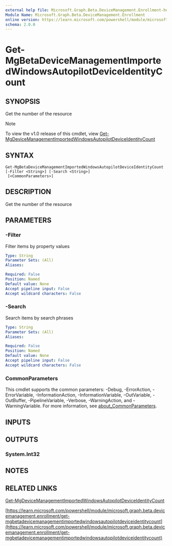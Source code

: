```yaml
---
external help file: Microsoft.Graph.Beta.DeviceManagement.Enrollment-help.xml
Module Name: Microsoft.Graph.Beta.DeviceManagement.Enrollment
online version: https://learn.microsoft.com/powershell/module/microsoft.graph.beta.devicemanagement.enrollment/get-mgbetadevicemanagementimportedwindowsautopilotdeviceidentitycount
schema: 2.0.0
---
```


# Get-MgBetaDeviceManagementImportedWindowsAutopilotDeviceIdentityCount

## SYNOPSIS
Get the number of the resource

> [!NOTE]
> To view the v1.0 release of this cmdlet, view [Get-MgDeviceManagementImportedWindowsAutopilotDeviceIdentityCount](/powershell/module/Microsoft.Graph.DeviceManagement.Enrollment/Get-MgDeviceManagementImportedWindowsAutopilotDeviceIdentityCount?view=graph-powershell-1.0)

## SYNTAX

```
Get-MgBetaDeviceManagementImportedWindowsAutopilotDeviceIdentityCount [-Filter <String>] [-Search <String>]
 [<CommonParameters>]
```

## DESCRIPTION
Get the number of the resource

## PARAMETERS

### -Filter
Filter items by property values

```yaml
Type: String
Parameter Sets: (All)
Aliases:

Required: False
Position: Named
Default value: None
Accept pipeline input: False
Accept wildcard characters: False
```

### -Search
Search items by search phrases

```yaml
Type: String
Parameter Sets: (All)
Aliases:

Required: False
Position: Named
Default value: None
Accept pipeline input: False
Accept wildcard characters: False
```

### CommonParameters
This cmdlet supports the common parameters: -Debug, -ErrorAction, -ErrorVariable, -InformationAction, -InformationVariable, -OutVariable, -OutBuffer, -PipelineVariable, -Verbose, -WarningAction, and -WarningVariable. For more information, see [about_CommonParameters](http://go.microsoft.com/fwlink/?LinkID=113216).

## INPUTS

## OUTPUTS

### System.Int32
## NOTES

## RELATED LINKS
[Get-MgDeviceManagementImportedWindowsAutopilotDeviceIdentityCount](/powershell/module/Microsoft.Graph.DeviceManagement.Enrollment/Get-MgDeviceManagementImportedWindowsAutopilotDeviceIdentityCount?view=graph-powershell-1.0)

[https://learn.microsoft.com/powershell/module/microsoft.graph.beta.devicemanagement.enrollment/get-mgbetadevicemanagementimportedwindowsautopilotdeviceidentitycount](https://learn.microsoft.com/powershell/module/microsoft.graph.beta.devicemanagement.enrollment/get-mgbetadevicemanagementimportedwindowsautopilotdeviceidentitycount)



